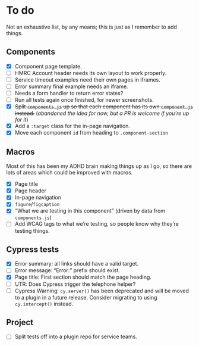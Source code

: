 # To do

Not an exhaustive list, by any means; this is just as I remember to add things.

## Components

- [x] Component page template.
- [ ] HMRC Account header needs its own layout to work properly.
- [ ] Service timeout examples need their own pages in iframes.
- [ ] Error summary final example needs an iframe.
- [ ] Needs a form handler to return error states?
- [ ] Run all tests again once finished, for newer screenshots.
- [x] ~~Split `components.js` up so that each component has its own `component.js` instead.~~
  (*abandoned the idea for now, but a PR is welcome if you’re up for it*)
- [x] Add a `:target` class for the in-page navigation.
- [x] Move each component `id` from heading to `.component-section`

## Macros

Most of this has been my ADHD brain making things up as I go, so there are lots of areas which could be improved with macros.

- [x] Page title
- [x] Page header
- [x] In-page navigation
- [x] `figure`/`figcaption`
- [x] “What we are testing in this component” (driven by data from `components.js`)
- [ ] Add WCAG tags to what we’re testing, so people know why they’re testing things.

## Cypress tests

- [x] Error summary: all links should have a valid target.
- [ ] Error message: “Error:” prefix should exist.
- [x] Page title: First section should match the page heading.
- [ ] UTR: Does Cypress trigger the telephone helper?
- [ ] Cypress Warning: `cy.server()` has been deprecated and will be moved to a plugin in a future release. Consider migrating to using `cy.intercept()` instead.

## Project

- [ ] Split tests off into a plugin repo for service teams.
